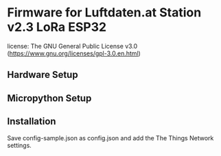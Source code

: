 # Firmware for Luftdaten.at Station v2.3 LoRa ESP32

license: The GNU General Public License v3.0 (https://www.gnu.org/licenses/gpl-3.0.en.html)

## Hardware Setup


## Micropython Setup


## Installation

Save config-sample.json as config.json and add the The Things Network settings.
